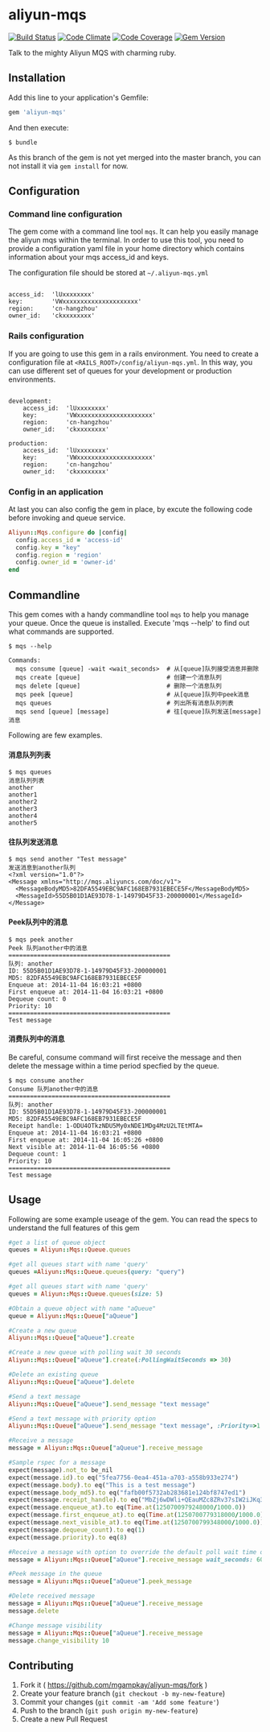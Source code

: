 # aliyun-mqs
[![Build Status](https://travis-ci.org/skinnyworm/aliyun-mqs.svg)](https://travis-ci.org/skinnyworm/aliyun-mqs) [![Code Climate](https://codeclimate.com/github/skinnyworm/aliyun-mqs.png)](https://codeclimate.com/github/skinnyworm/aliyun-mqs) [![Code Coverage](https://codeclimate.com/github/skinnyworm/aliyun-mqs/coverage.png)](https://codeclimate.com/github/skinnyworm/aliyun-mqs) [![Gem Version](https://badge.fury.io/rb/aliyun-mqs.svg)](http://badge.fury.io/rb/aliyun-mqs)

Talk to the mighty Aliyun MQS with charming ruby.

## Installation

Add this line to your application's Gemfile:

```ruby
gem 'aliyun-mqs'
```

And then execute:

    $ bundle

As this branch of the gem is not yet merged into the master branch, you can not install it via `gem install` for now.

## Configuration

### Command line configuration

The gem come with a command line tool `mqs`. It can help you easily manage the aliyun mqs within the terminal. In order to use this tool, you need to provide a configuration yaml file in your home directory which contains information about your mqs access_id and keys.

The configuration file should be stored at `~/.aliyun-mqs.yml`

```

access_id:  'lUxxxxxxxx'
key:        'VWxxxxxxxxxxxxxxxxxxxxx'
region:     'cn-hangzhou'
owner_id:   'ckxxxxxxxx'

```


### Rails configuration

If you are going to use this gem in a rails environment. You need to create a configuration file at `<RAILS_ROOT>/config/aliyun-mqs.yml`. In this way, you can use different set of queues for your development or production environments.

```

development:
	access_id:  'lUxxxxxxxx'
	key:        'VWxxxxxxxxxxxxxxxxxxxxx'
	region:     'cn-hangzhou'
	owner_id:   'ckxxxxxxxx'

production:
	access_id:  'lUxxxxxxxx'
	key:        'VWxxxxxxxxxxxxxxxxxxxxx'
	region:     'cn-hangzhou'
	owner_id:   'ckxxxxxxxx'

```

### Config in an application

At last you can also config the gem in place, by excute the following code before invoking and queue service.

```ruby
Aliyun::Mqs.configure do |config|
  config.access_id = 'access-id'
  config.key = "key"
  config.region = 'region'
  config.owner_id = 'owner-id'
end
```


## Commandline

This gem comes with a handy commandline tool `mqs` to help you manage your queue. Once the queue is installed. Execute 'mqs --help' to find out what commands are supported.

```
$ mqs --help

Commands:
  mqs consume [queue] -wait <wait_seconds>  # 从[queue]队列接受消息并删除
  mqs create [queue]                        # 创建一个消息队列
  mqs delete [queue]                        # 删除一个消息队列
  mqs peek [queue]                          # 从[queue]队列中peek消息
  mqs queues                                # 列出所有消息队列列表
  mqs send [queue] [message]                # 往[queue]队列发送[message]消息
```

Following are few examples.

#### 消息队列列表

```
$ mqs queues
消息队列列表
another
another1
another2
another3
another4
another5
```

#### 往队列发送消息

```
$ mqs send another "Test message"
发送消息到another队列
<?xml version="1.0"?>
<Message xmlns="http://mqs.aliyuncs.com/doc/v1">
  <MessageBodyMD5>82DFA5549EBC9AFC168EB7931EBECE5F</MessageBodyMD5>
  <MessageId>55D5B01D1AE93D78-1-14979D45F33-200000001</MessageId>
</Message>
```

#### Peek队列中的消息
 ```
$ mqs peek another
Peek 队列another中的消息
=============================================
队列: another
ID: 55D5B01D1AE93D78-1-14979D45F33-200000001
MD5: 82DFA5549EBC9AFC168EB7931EBECE5F
Enqueue at: 2014-11-04 16:03:21 +0800
First enqueue at: 2014-11-04 16:03:21 +0800
Dequeue count: 0
Priority: 10
=============================================
Test message
```


#### 消费队列中的消息

Be careful, consume command will first receive the message and then delete the message within a time period specfied by the queue.

 ```
$ mqs consume another
Consume 队列another中的消息
=============================================
队列: another
ID: 55D5B01D1AE93D78-1-14979D45F33-200000001
MD5: 82DFA5549EBC9AFC168EB7931EBECE5F
Receipt handle: 1-ODU4OTkzNDU5My0xNDE1MDg4MzU2LTEtMTA=
Enqueue at: 2014-11-04 16:03:21 +0800
First enqueue at: 2014-11-04 16:05:26 +0800
Next visible at: 2014-11-04 16:05:56 +0800
Dequeue count: 1
Priority: 10
=============================================
Test message
```



## Usage

Following are some example useage of the gem. You can read the specs to understand the full features of this gem

```ruby
#get a list of queue object
queues = Aliyun::Mqs::Queue.queues

#get all queues start with name 'query'
queues =Aliyun::Mqs::Queue.queues(query: "query")

#get all queues start with name 'query'
queues = Aliyun::Mqs::Queue.queues(size: 5)

#Obtain a queue object with name "aQueue"
queue = Aliyun::Mqs::Queue["aQueue"]

#Create a new queue
Aliyun::Mqs::Queue["aQueue"].create

#Create a new queue with polling wait 30 seconds
Aliyun::Mqs::Queue["aQueue"].create(:PollingWaitSeconds => 30)

#Delete an existing queue
Aliyun::Mqs::Queue["aQueue"].delete

#Send a text message
Aliyun::Mqs::Queue["aQueue"].send_message "text message"

#Send a text message with priority option
Aliyun::Mqs::Queue["aQueue"].send_message "text message", :Priority=>1

#Receive a message
message = Aliyun::Mqs::Queue["aQueue"].receive_message

#Sample rspec for a message
expect(message).not_to be_nil
expect(message.id).to eq("5fea7756-0ea4-451a-a703-a558b933e274")
expect(message.body).to eq("This is a test message")
expect(message.body_md5).to eq("fafb00f5732ab283681e124bf8747ed1")
expect(message.receipt_handle).to eq("MbZj6wDWli+QEauMZc8ZRv37sIW2iJKq3M9Mx/KSbkJ0")
expect(message.enqueue_at).to eq(Time.at(1250700979248000/1000.0))
expect(message.first_enqueue_at).to eq(Time.at(1250700779318000/1000.0))
expect(message.next_visible_at).to eq(Time.at(1250700799348000/1000.0))
expect(message.dequeue_count).to eq(1)
expect(message.priority).to eq(8)

#Receive a message with option to override the default poll wait time of the queue.
message = Aliyun::Mqs::Queue["aQueue"].receive_message wait_seconds: 60

#Peek message in the queue
message = Aliyun::Mqs::Queue["aQueue"].peek_message

#Delete received message
message = Aliyun::Mqs::Queue["aQueue"].receive_message
message.delete

#Change message visibility
message = Aliyun::Mqs::Queue["aQueue"].receive_message
message.change_visibility 10

```


## Contributing

1. Fork it ( https://github.com/mgampkay/aliyun-mqs/fork )
2. Create your feature branch (`git checkout -b my-new-feature`)
3. Commit your changes (`git commit -am 'Add some feature'`)
4. Push to the branch (`git push origin my-new-feature`)
5. Create a new Pull Request
